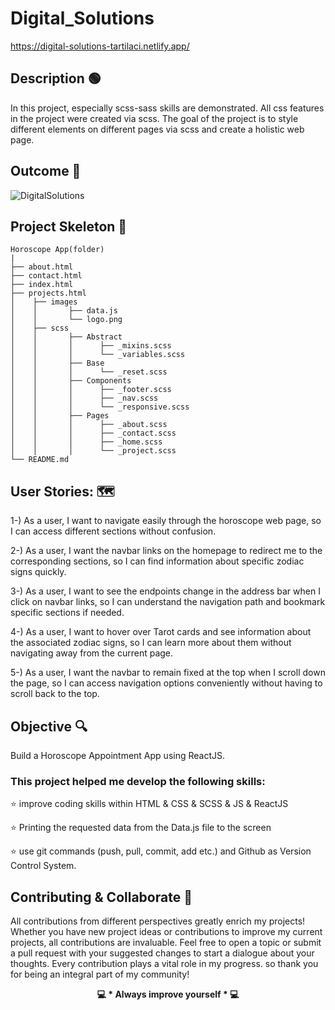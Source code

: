# Digital_Solutions

https://digital-solutions-tartilaci.netlify.app/

## Description 🟢

In this project, especially scss-sass skills are demonstrated. All css features in the project were created via scss. The goal of the project is to style different elements on different pages via scss and create a holistic web page.


## Outcome 🎥

![DigitalSolutions](https://github.com/KadirTarti/KadirTarti/assets/150926891/fd2dd912-a82e-4f91-952c-860d277b9f5b) 

## Project Skeleton  👷

````
Horoscope App(folder)
|
├── about.html
├── contact.html
├── index.html
├── projects.html
│    ├── images
│    │       ├── data.js
│    │       └── logo.png
│    ├── scss
│    │       ├── Abstract
│    │       │      ├── _mixins.scss
│    │       │      └── _variables.scss
│    │       ├── Base
│    │       │      └── _reset.scss
│    │       ├── Components
│    │       │      ├── _footer.scss
│    │       │      ├── _nav.scss
│    │       │      └── _responsive.scss
│    │       ├── Pages
│    │       │      ├── _about.scss
│    │       │      ├── _contact.scss
│    │       │      ├── _home.scss
│    │       │      └── _project.scss
└── README.md

````

## User Stories: 🗺️

1-) As a user, I want to navigate easily through the horoscope web page, so I can access different sections without confusion.

2-) As a user, I want the navbar links on the homepage to redirect me to the corresponding sections, so I can find information about specific zodiac signs quickly.

3-) As a user, I want to see the endpoints change in the address bar when I click on navbar links, so I can understand the navigation path and bookmark specific sections if needed.

4-) As a user, I want to hover over Tarot cards and see information about the associated zodiac signs, so I can learn more about them without navigating away from the current page.

5-) As a user, I want the navbar to remain fixed at the top when I scroll down the page, so I can access navigation options conveniently without having to scroll back to the top.

## Objective 🔍
Build a Horoscope Appointment App using ReactJS.

### This project helped me develop the following skills:

⭐ improve coding skills within HTML & CSS & SCSS & JS & ReactJS

⭐ Printing the requested data from the Data.js file to the screen

⭐ use git commands (push, pull, commit, add etc.) and Github as Version Control System.


## Contributing & Collaborate 💪

All contributions from different perspectives greatly enrich my projects! Whether you have new project ideas or contributions to improve my current projects, all contributions are invaluable. Feel free to open a topic or submit a pull request with your suggested changes to start a dialogue about your thoughts. Every contribution plays a vital role in my progress. so thank you for being an integral part of my community!


**<p align="center"> 💻 * Always improve yourself * 💻 </p>** 


